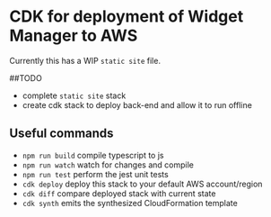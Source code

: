 # CDK for deployment of Widget Manager to AWS

Currently this has a WIP `static site` file.

##TODO

- complete `static site` stack 
- create cdk stack to deploy back-end and allow it to run offline

## Useful commands

* `npm run build`   compile typescript to js
* `npm run watch`   watch for changes and compile
* `npm run test`    perform the jest unit tests
* `cdk deploy`      deploy this stack to your default AWS account/region
* `cdk diff`        compare deployed stack with current state
* `cdk synth`       emits the synthesized CloudFormation template
